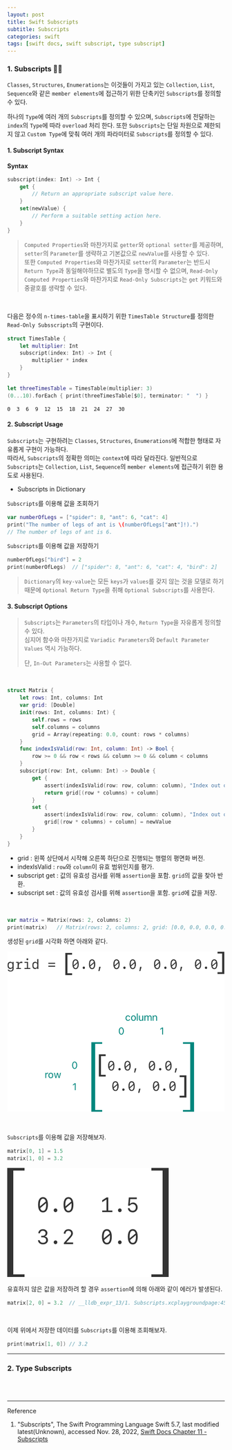 ```yaml
---
layout: post
title: Swift Subscripts
subtitle: Subscripts
categories: swift
tags: [swift docs, swift subscript, type subscript]
---
```


### 1. Subscripts 👩‍💻

`Classes`, `Structures`, `Enumerations`는 이것들이 가지고 있는 `Collection`, `List`, `Sequence`와 같은 
`member elements`에 접근하기 위한 단축키인 `Subscripts`를 정의할 수 있다.

하나의 `Type`에 여러 개의 `Subscripts`를 정의할 수 있으며, `Subscripts`에 전달하는 `index`의 `Type`에 따라 
`overload` 처리 한다. 또한 `Subscripts`는 단일 차원으로 제한되지 않고 `Custom Type`에 맞춰 여러 개의 파라미터로 
`Subscripts`를 정의할 수 있다.

#### 1. Subscript Syntax

__Syntax__

```swift
subscript(index: Int) -> Int {
    get {
        // Return an appropriate subscript value here.
    }
    set(newValue) {
        // Perform a suitable setting action here.
    }
}
```

> `Computed Properties`와 마찬가지로 `getter`와 `optional setter`를 제공하며, `setter`의 `Parameter`를 
> 생략하고 기본값으로 `newValue`를 사용할 수 있다.   
> 또한 `Computed Properties`와 마찬가지로 `setter`의 `Parameter`는 반드시 `Return Type`과 동일해야하므로 
> 별도의 `Type`을 명시할 수 없으며, `Read-Only Computed Properties`와 마찬가지로 `Read-Only Subscripts`는 
> `get` 키워드와 중괄호를 생략할 수 있다.

<br>

다음은 정수의 `n-times-table`을 표시하기 위한 `TimesTable Structure`를 정의한 `Read-Only Subsscripts`의 
구현이다.

```swift
struct TimesTable {
    let multiplier: Int
    subscript(index: Int) -> Int {
        multiplier * index
    }
}
```

```swift
let threeTimesTable = TimesTable(multiplier: 3)
(0...10).forEach { print(threeTimesTable[$0], terminator: "  ") }
```

```console
0  3  6  9  12  15  18  21  24  27  30  
```

#### 2. Subscript Usage

`Subscripts`는 구현하려는 `Classes`, `Structures`, `Enumerations`에 적합한 형태로 자유롭게 구현이 가능하다.   
따라서, `Subscripts`의 정확한 의미는 `context`에 따라 달라진다. 일반적으로 `Subscripts`는 `Collection`, `List`, 
`Sequence`의 `member elements`에 접근하기 위한 용도로 사용된다.

- Subscripts in Dictionary

`Subscripts`를 이용해 값을 조회하기

```swift
var numberOfLegs = ["spider": 8, "ant": 6, "cat": 4]
print("The number of legs of ant is \(numberOfLegs["ant"]!).")
// The number of legs of ant is 6.
```

`Subscripts`를 이용해 값을 저장하기

```swift
numberOfLegs["bird"] = 2
print(numberOfLegs)  // ["spider": 8, "ant": 6, "cat": 4, "bird": 2]
```

> `Dictionary`의 `key-value`는 모든 `keys`가 `values`를 갖지 않는 것을 모델로 하기 때문에 
> `Optional Return Type`을 취해 `Optional Subscripts`를 사용한다.

#### 3. Subscript Options

> `Subscripts`는 `Parameters`의 타입이나 개수, `Return Type`을 자유롭게 정의할 수 있다.  
> 심지어 함수와 마찬가지로 `Variadic Parameters`와 `Default Parameter Values` 역시 가능하다.
> 
> 단, `In-Out Parameters`는 사용할 수 없다.

<br>

```swift
struct Matrix {
    let rows: Int, columns: Int
    var grid: [Double]
    init(rows: Int, columns: Int) {
        self.rows = rows
        self.columns = columns
        grid = Array(repeating: 0.0, count: rows * columns)
    }
    func indexIsValid(row: Int, column: Int) -> Bool {
        row >= 0 && row < rows && column >= 0 && column < columns
    }
    subscript(row: Int, column: Int) -> Double {
        get {
            assert(indexIsValid(row: row, column: column), "Index out of range")
            return grid[(row * columns) + column]
        }
        set {
            assert(indexIsValid(row: row, column: column), "Index out of range")
            grid[(row * columns) + column] = newValue
        }
    }
}
```

- grid : 왼쪽 상단에서 시작해 오른쪽 하단으로 진행되는 행렬의 평면화 버전.
- indexIsValid : `row`와 `column`이 유효 범위인지를 평가.
- subscript get : 값의 유효성 검사를 위해 `assertion`을 포함. `grid`의 값을 찾아 반환.
- subscript set : 값의 유효성 검사를 위해 `assertion`을 포함. `grid`에 값을 저장.

<br>

```swift
var matrix = Matrix(rows: 2, columns: 2)
print(matrix)   // Matrix(rows: 2, columns: 2, grid: [0.0, 0.0, 0.0, 0.0])
```

생성된 `grid`를 시각화 하면 아래와 같다.

![SubscriptMatrix01](/assets/images/posts/2022-11-28-subscripts/subscriptMatrix01_2x.png)

<br>

`Subscripts`를 이용해 값을 저장해보자.

```swift
matrix[0, 1] = 1.5
matrix[1, 0] = 3.2
```

![SubscriptMatrix02](/assets/images/posts/2022-11-28-subscripts/subscriptMatrix02_2x.png)


유효하지 않은 값을 저장하려 할 경우 `assertion`에 의해 아래와 같이 에러가 발생된다.

```swift
matrix[2, 0] = 3.2  // __lldb_expr_13/1. Subscripts.xcplaygroundpage:45: Assertion failed: Index out of range
```

<br>

이제 위에서 저장한 데이터를 `Subscripts`를 이용해 조회해보자.

```swift
print(matrix[1, 0]) // 3.2
```



---

### 2. Type Subscripts


<br><br>

---
Reference

1. "Subscripts", The Swift Programming Language Swift 5.7, last modified latest(Unknown), accessed Nov. 28, 2022, [Swift Docs Chapter 11 - Subscripts](https://docs.swift.org/swift-book/LanguageGuide/Subscripts.html)